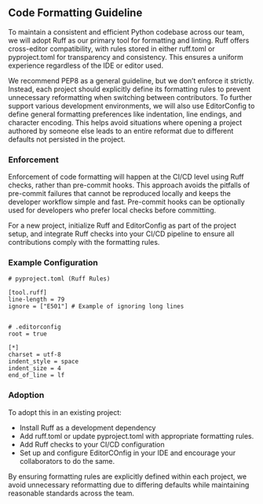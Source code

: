 ## Code Formatting Guideline

To maintain a consistent and efficient Python codebase across our team, we will adopt Ruff as our primary tool for formatting and linting.
Ruff offers cross-editor compatibility, with rules stored in either ruff.toml or pyproject.toml for transparency and consistency.
This ensures a uniform experience regardless of the IDE or editor used.

We recommend PEP8 as a general guideline, but we don’t enforce it strictly.
Instead, each project should explicitly define its formatting rules to prevent unnecessary reformatting when switching between contributors.
To further support various development environments, we will also use EditorConfig to define general formatting preferences like indentation, line endings, and character encoding.
This helps avoid situations where opening a project authored by someone else leads to an entire reformat due to different defaults not persisted in the project.

### Enforcement

Enforcement of code formatting will happen at the CI/CD level using Ruff checks, rather than pre-commit hooks.
This approach avoids the pitfalls of pre-commit failures that cannot be reproduced locally and keeps the developer workflow simple and fast.
Pre-commit hooks can be optionally used for developers who prefer local checks before committing.

For a new project, initialize Ruff and EditorConfig as part of the project setup, and integrate Ruff checks into your CI/CD pipeline to ensure all contributions comply with the formatting rules.

### Example Configuration

```
# pyproject.toml (Ruff Rules)

[tool.ruff]
line-length = 79
ignore = ["E501"] # Example of ignoring long lines


# .editorconfig
root = true

[*]
charset = utf-8
indent_style = space
indent_size = 4
end_of_line = lf
```

### Adoption

To adopt this in an existing project:

- Install Ruff as a development dependency
- Add ruff.toml or update pyproject.toml with appropriate formatting rules.
- Add Ruff checks to your CI/CD configuration
- Set up and configure EditorCOnfig in your IDE and encourage your collaborators to do the same.

By ensuring formatting rules are explicitly defined within each project, we avoid unnecessary reformatting due to differing defaults while maintaining reasonable standards across the team.
